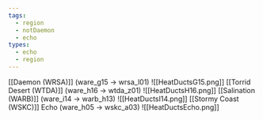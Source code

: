 ```yaml
---
tags:
  - region
  - notDaemon
  - echo
types:
  - echo
  - region
---
```

[[Daemon (WRSA)]] (ware_g15 -> wrsa_l01)
![[HeatDuctsG15.png]]
[[Torrid Desert (WTDA)]] (ware_h16 -> wtda_z01)
![[HeatDuctsH16.png]]
[[Salination (WARB)]] (ware_i14 -> warb_h13)
![[HeatDuctsI14.png]]
[[Stormy Coast (WSKC)]] Echo (ware_h05 -> wskc_a03)
![[HeatDuctsEcho.png]]